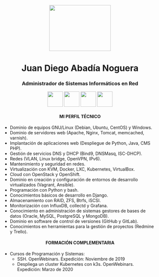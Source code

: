 <center>
	<img src="https://i.imgur.com/MHezLPs.jpg" width="200" height="150">
</center>
<center>
	<h1>Juan Diego Abadía Noguera</h1>
	<h3>Administrador de Sistemas Informáticos en Red</h3>
</center>
<center>
	<a title="Twitter" href="https://twitter.com/juandinoguera"><img src="https://i.imgur.com/7cpsbQG.png" width="50" height="50"/></a>
	<a title="Github" href="https://github.com/JuandiNoguera"><img src="https://i.imgur.com/8QyilJK.png" width="50" height="50"/></a>
	<a title="Gitlab" href="https://gitlab.com/JuandiNoguera"><img src="https://i.imgur.com/pCla36t.png" width="50" height="50"/></a>
	<a title="Linkedin" href="https://www.linkedin.com/in/juan-diego-abad%C3%ADa-noguera/"><img src="https://i.imgur.com/rpqHQQw.png" width="50" height="50"/></a>
</center>
<p><center>
	<h4>MI PERFIL TÉCNICO</h4>
</center></p>
<p> </p>
<ul>	
    <li>Dominio de equipos GNU/Linux (Debian, Ubuntu, CentOS) y Windows.</li>
    <li>Dominio de servidores web (Apache, Nginx, Tomcat, memcached, varnish).</li>
    <li>Implantación de aplicaciones web (Despliegue de Python, Java, CMS PHP).</li>
    <li>Gestión de servicios DNS y DHCP (Bind9, DNSMasq, ISC-DHCP).</li>
    <li>Redes (VLAN, Linux bridge, OpenVPN, IPv6).</li>
    <li>Mantenimiento y seguridad en redes.</li>
    <li>Virtualización con KVM, Docker, LXC, Kubernetes, VirtualBox.</li>
    <li>Cloud con OpenStack y OpenShift.</li>
    <li>Dominio en creación y configuración de entornos de desarrollo virtualizados (Vagrant, Ansible).</li>
    <li>Programación con Python y bash.</li>
    <li>Conocimientos básicos de desarrollo en Django.</li>
    <li>Almacenamiento con RAID, ZFS, Btrfs, iSCSI.</li>
    <li>Monitorización con InfluxDB, collectd y Grafana.</li>
    <li>Conocimiento en administración de sistemas gestores de bases de datos (Oracle, MySQL, PostgreSQL y MongoDB).</li>
    <li>Dominio en software de control de versiones (GitHub y GitLab).</li>
    <li>Conocimientos en herramientas para la gestión de proyectos (Redmine y Trello).</li>
</ul>

<p><center>
        <h4>FORMACIÓN COMPLEMENTARIA</h4>
</center></p>
<p> </p>
<ul>
  <li> Cursos de Programación y Sistemas:
	<ul>
		<li>SSH. OpenWebinars. Expedición: Noviembre de 2019</li>
		<li>Despliega un cluster Kubernetes con k3s. OpenWebinars. Expedición: Marzo de 2020</li>
	</ul>
  </li>
</ul>
